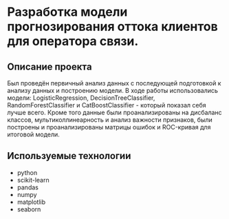 # Разработка модели прогнозирования оттока клиентов для оператора связи.

## Описание проекта

Был проведён первичный анализ данных с последующей  подготовкой к анализу данных и построению модели. В ходе работы использовались модели: LogisticRegression, DecisionTreeClassifier, RandomForestClassifier и CatBoostClassifier - который показал себя лучше всего. Кроме того данные были проанализированы на дисбаланс классов, мультиколлинеарность и анализ важности признаков, были построены и проанализированы матрицы ошибок и ROC-кривая для итоговой модели. 
## Используемые технологии

- python
- scikit-learn
- pandas
- numpy
- matplotlib
- seaborn

